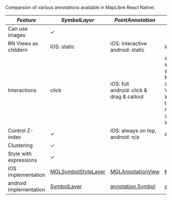Comparsion of various annotations available in MapLibre React Native:

|*Feature*              | *SymbolLayer*      |*PointAnnotation*                     |*MarkerView*             |*CircleLayer*        |
|-----------------------|--------------------|--------------------------------------|-------------------------|---------------------|
|Can use images         | &check;            |                                      |                         |                     |
|RN Views as childern   | iOS: static        |iOS: interactive <br/> android: static|interactive              |                     |
|Interactions           | click              |iOS: full <br/> android: click & drag & callout  | supports full interactivity in the sense that inside MarkerViews one can place any RN View, which can be interacted with. Not to be misunderstood with drag n drop interactivity.                     | click          |
|Control Z-index        | &check;            |iOS: always on top, android: n/a      |always on top            | &check;             |
|Clustering             | &check;            |                                      |                         | &check;             |
|Style with expressions | &check;            |                                      |                         | &check;             |
|iOS implementation     | [MGLSymbolStyleLayer](https://maplibre.org/maplibre-gl-native/ios/api/Classes/MGLSymbolStyleLayer.html)     |[MGLAnnotationView](https://maplibre.org/maplibre-gl-native/ios/api/Classes/MGLAnnotationView.html)                     |[MGLAnnotationView](https://maplibre.org/maplibre-gl-native/ios/api/Classes/MGLAnnotationView.html)       |[MGLCircleStyleLayer](https://maplibre.org/maplibre-gl-native/ios/api/Classes/MGLCircleStyleLayer.html)       |
|android implementation | [SymbolLayer](https://maplibre.org/maplibre-gl-native/android/api/com/mapbox/mapboxsdk/style/layers/SymbolLayer.html)|[annotation.Symbol](https://docs.mapbox.com/android/api/plugins/annotation/0.8.0/com/mapbox/mapboxsdk/plugins/annotation/Symbol.html)|[annotation.Marker](https://docs.mapbox.com/android/api/plugins/markerview/0.4.0/com/mapbox/mapboxsdk/plugins/markerview/MarkerView.html) |[CircleLayer](https://maplibre.org/maplibre-gl-native/android/api/com/mapbox/mapboxsdk/style/layers/CircleLayer.html)|
